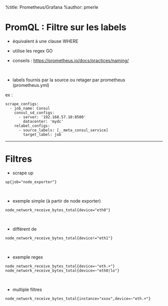 %title: Prometheus/Grafana
%author: pmerle


# PromQL : Filtre sur les labels


* équivalent à une clause WHERE

* utilise les regex GO

* conseils : https://prometheus.io/docs/practices/naming/

<br>


* labels fournis par la source ou retager par prometheus (prometheus.yml)

ex :

```
scrape_configs:
  - job_name: Consul
    consul_sd_configs:
      - server: '192.168.57.10:8500'
        datacenter: 'mydc'
    relabel_configs:
      - source_labels: [__meta_consul_service]
        target_label: job
```


---------------------------------------------------------------------------------


# Filtres

* scrape up

```
up{job="node_exporter"}
```


<br>


* exemple simple (à partir de node exporter)

```
node_network_receive_bytes_total{device="eth0"}
```

<br>


* différent de

```
node_network_receive_bytes_total{device!="eth1"}
```


<br>


* exemple regex

```
node_network_receive_bytes_total{device=~"eth.+"}
node_network_receive_bytes_total{device=~"eth0|lo"}
```

<br>


* multiple filtres

```
node_network_receive_bytes_total{instance="xxxx",device=~"eth.+"}
```

